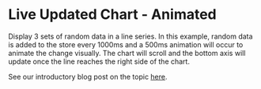 # Live Updated Chart - Animated #

Display 3 sets of random data in a line series. In this example, random data is added to the store every 1000ms and a 500ms animation will occur to animate the change visually.  The chart will scroll and the bottom axis will update once the line reaches the right side of the chart.

See our introductory blog post on the topic [here](http://www.sencha.com/blog/ext-js-4-drawing-charting).
